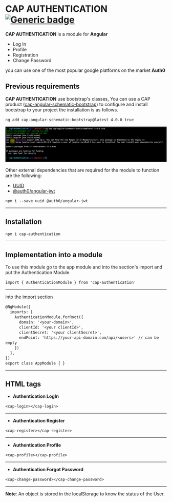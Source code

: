 # CAP AUTHENTICATION [![Generic badge](https://img.shields.io/badge/CAP-Active-<COLOR>.svg)](https://shields.io/)

**CAP AUTHENTICATION** is a module for **Angular**

* Log In
* Profile
* Registration
* Change Password

you can use one of the most popular google platforms on the market **Auth0**

## **Previous requirements**
**CAP AUTHENTICATION** use bootstrap's classes, You can use a CAP product ([cap-angular-schematic-bootstrap](https://www.npmjs.com/package/cap-angular-schematic-bootstrap)) to configure and install bootstrap to your project the installation is as follows.

```
ng add cap-angular-schematic-bootstrap@latest 4.0.0 true
```

![Alt text](https://raw.githubusercontent.com/software-allies/cap-angular-schematic-auth-auth0/development/assets/images/cap-angular-schematic-bootstrap.png "cap-angular-schematic-bootstrap")

Other external dependencies that are required for the module to function are the following:
* [UUID](https://www.npmjs.com/package/uuid)
* [@auth0/angular-jwt](https://www.npmjs.com/package/@auth0/angular-jwt)

```
npm i --save uuid @auth0/angular-jwt
```
---

## Installation
```
npm i cap-authentication
```
---

## Implementation into a module

To use this module go to the app module and into the section's import and put the Authentication Module.
```
import { AuthenticationModule } from 'cap-authentication'
```
---
into the import section
```
@NgModule({
  imports: [
    AuthenticationModule.forRoot({
      domain: '<your-domain>',
      clientId: '<your clientId>',
      clientSecret: '<your clientSecret>',
      endPoint: 'https://your-api-domain.com/api/<users>' // can be empty
    })
  ],
})
export class AppModule { }
```
---

## HTML tags

*  **Authentication LogIn**
```
<cap-login></cap-login>
```
---
*  **Authentication Register**
```
<cap-register></cap-register>
```
---
*  **Authentication Profile**
```
<cap-profile></cap-profile>
```
---
*  **Authentication Forgot Password**
```
<cap-change-password></cap-change-password>
```
---
**Note**: An object is stored in the localStorage to know the status of the User.
